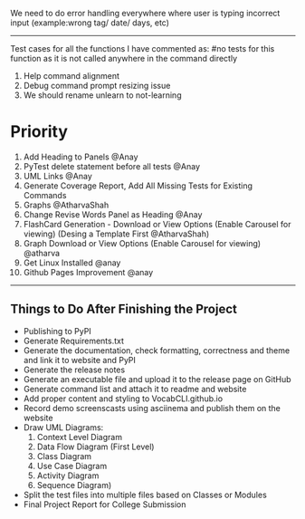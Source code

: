 

We need to do error handling everywhere where user is typing incorrect input (example:wrong tag/ date/ days, etc)

---

Test cases for all the functions I have commented as:
#no tests for this function as it is not called anywhere in the command directly


1. Help command alignment
2. Debug command prompt resizing issue 
3. We should rename unlearn to not-learning


# Priority
1. Add Heading to Panels @Anay
2. PyTest delete statement before all tests @Anay
3. UML Links @Anay
4. Generate Coverage Report, Add All Missing Tests for Existing Commands 
5. Graphs @AtharvaShah
6. Change Revise Words Panel as Heading @Anay
7. FlashCard Generation - Download or View Options (Enable Carousel for viewing) (Desing a Template First @AtharvaShah)
8. Graph Download or View Options (Enable Carousel for viewing) @atharva
9. Get Linux Installed @anay
10. Github Pages Improvement @anay
---

## Things to Do After Finishing the Project

- Publishing to PyPI
- Generate Requirements.txt
- Generate the documentation, check formatting, correctness and theme and link it to website and PyPI
- Generate the release notes
- Generate an executable file and upload it to the release page on GitHub
- Generate command list and attach it to readme and website
- Add proper content and styling to VocabCLI.github.io
- Record demo screenscasts using asciinema and publish them on the website
- Draw UML Diagrams:
  1. Context Level Diagram
  2. Data Flow Diagram (First Level)
  3. Class Diagram
  4. Use Case Diagram
  5. Activity Diagram
  6. Sequence Diagram)
- Split the test files into multiple files based on Classes or Modules
- Final Project Report for College Submission

